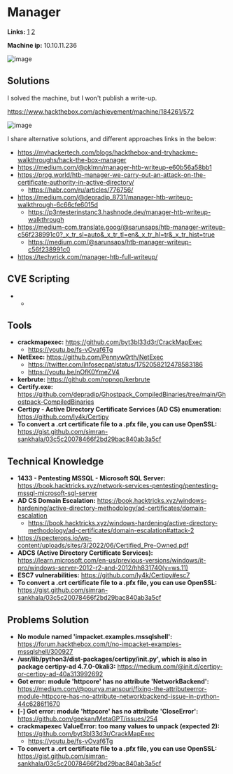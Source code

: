 # Manager

**Links:** [1](https://www.hackthebox.com/machines/Manager)  [2](https://app.hackthebox.com/machines/Manager)

**Machine ip:** 10.10.11.236

![image](https://github.com/h4md153v63n/CTFs/assets/5091265/d7274eef-52be-4d6a-9e0c-f30315117072)


## Solutions
I solved the machine, but I won't publish a write-up. 

https://www.hackthebox.com/achievement/machine/184261/572

![image](https://github.com/h4md153v63n/CTFs/assets/5091265/0353ad6d-96fe-4a83-ba6f-f716a337af9a)

I share alternative solutions, and different approaches links in the below:
+ https://myhackertech.com/blogs/hackthebox-and-tryhackme-walkthroughs/hack-the-box-manager
+ https://medium.com/@pklmn/manager-htb-writeup-e60b56a58bb1
+ https://prog.world/htb-manager-we-carry-out-an-attack-on-the-certificate-authority-in-active-directory/
  + https://habr.com/ru/articles/776756/
+ https://medium.com/@depradip_8731/manager-htb-writeup-walkthrough-6c66cfe6015d
  + https://p3ntesterinstanc3.hashnode.dev/manager-htb-writeup-walkthrough
+ https://medium-com.translate.goog/@sarunsaps/htb-manager-writeup-c56f238991c0?_x_tr_sl=auto&_x_tr_tl=en&_x_tr_hl=tr&_x_tr_hist=true
  + https://medium.com/@sarunsaps/htb-manager-writeup-c56f238991c0
+ https://techyrick.com/manager-htb-full-writeup/


## CVE Scripting
+ -


## Tools
+ **crackmapexec:** https://github.com/byt3bl33d3r/CrackMapExec
  + https://youtu.be/fs-vOvaf6Tg
+ **NetExec:** https://github.com/Pennyw0rth/NetExec
  + https://twitter.com/Infosecpat/status/1752058212478583186
  + https://youtu.be/nOfK0YmeZV4
+ **kerbrute:** https://github.com/ropnop/kerbrute
+ **Certify.exe:** https://github.com/depradip/Ghostpack_CompiledBinaries/tree/main/Ghostpack-CompiledBinaries
+ **Certipy - Active Directory Certificate Services (AD CS) enumeration:** https://github.com/ly4k/Certipy
+ **To convert a .crt certificate file to a .pfx file, you can use OpenSSL:** https://gist.github.com/simran-sankhala/03c5c20078466f2bd29bac840ab3a5cf


## Technical Knowledge
+ **1433 - Pentesting MSSQL - Microsoft SQL Server:** https://book.hacktricks.xyz/network-services-pentesting/pentesting-mssql-microsoft-sql-server
+ **AD CS Domain Escalation:** https://book.hacktricks.xyz/windows-hardening/active-directory-methodology/ad-certificates/domain-escalation
  + https://book.hacktricks.xyz/windows-hardening/active-directory-methodology/ad-certificates/domain-escalation#attack-2
+ https://specterops.io/wp-content/uploads/sites/3/2022/06/Certified_Pre-Owned.pdf
+ **ADCS (Active Directory Certificate Services):** https://learn.microsoft.com/en-us/previous-versions/windows/it-pro/windows-server-2012-r2-and-2012/hh831740(v=ws.11)
+ **ESC7 vulnerabilities:** https://github.com/ly4k/Certipy#esc7
+ **To convert a .crt certificate file to a .pfx file, you can use OpenSSL:** https://gist.github.com/simran-sankhala/03c5c20078466f2bd29bac840ab3a5cf


## Problems Solution
+ **No module named 'impacket.examples.mssqlshell':** https://forum.hackthebox.com/t/no-impacket-examples-mssqlshell/300927
+ **/usr/lib/python3/dist-packages/certipy/__init__.py', which is also in package certipy-ad 4.7.0-0kali3:** https://medium.com/@init.d/certipy-or-certipy-ad-40a313992692
+ **Got error: module 'httpcore' has no attribute 'NetworkBackend':** https://medium.com/@pourya.mansouri/fixing-the-attributeerror-module-httpcore-has-no-attribute-networkbackend-issue-in-python-44c6286f1670
+ **[-] Got error: module 'httpcore' has no attribute 'CloseError':** https://github.com/geekan/MetaGPT/issues/254
+ **crackmapexec ValueError: too many values to unpack (expected 2):** https://github.com/byt3bl33d3r/CrackMapExec
  + https://youtu.be/fs-vOvaf6Tg
+ **To convert a .crt certificate file to a .pfx file, you can use OpenSSL:** https://gist.github.com/simran-sankhala/03c5c20078466f2bd29bac840ab3a5cf
  

